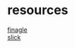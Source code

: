 resources
=========
[finagle](https://twitter.github.io/finagle/)<br>
[slick](http://slick.typesafe.com/doc/2.1.0/sql.html)
